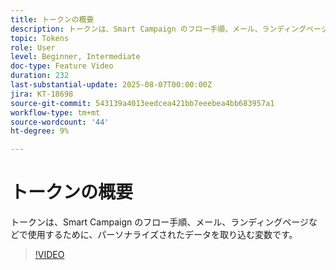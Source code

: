 ```yaml
---
title: トークンの概要
description: トークンは、Smart Campaign のフロー手順、メール、ランディングページなどで使用するために、パーソナライズされたデータを取り込む変数です。
topic: Tokens
role: User
level: Beginner, Intermediate
doc-type: Feature Video
duration: 232
last-substantial-update: 2025-08-07T00:00:00Z
jira: KT-18698
source-git-commit: 543139a4013eedcea421bb7eeebea4bb683957a1
workflow-type: tm+mt
source-wordcount: '44'
ht-degree: 9%

---
```



# トークンの概要

トークンは、Smart Campaign のフロー手順、メール、ランディングページなどで使用するために、パーソナライズされたデータを取り込む変数です。

>[!VIDEO](https://video.tv.adobe.com/v/3470560/?learn=on&enablevpops)
